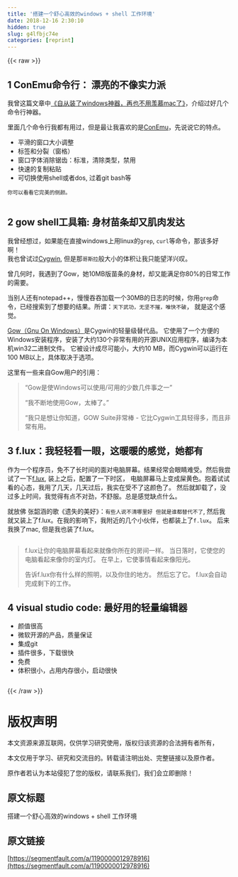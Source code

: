 ```yaml
---
title: '搭建一个舒心高效的windows + shell 工作环境' 
date: 2018-12-16 2:30:10
hidden: true
slug: g4lfbjc74e
categories: [reprint]
---
```


{{< raw >}}

                    
<h2 id="articleHeader0">1 ConEmu命令行： 漂亮的不像实力派</h2>
<p>我曾这篇文章中<a href="https://segmentfault.com/a/1190000007920475">《自从装了windows神器，再也不用羡慕mac了》</a>，介绍过好几个命令行神器。</p>
<p>里面几个命令行我都有用过，但是最让我喜欢的是<a href="https://github.com/Maximus5/ConEmu" rel="nofollow noreferrer" target="_blank">ConEmu</a>，先说说它的特点。</p>
<ul>
<li>平滑的窗口大小调整</li>
<li>标签和分裂（窗格）</li>
<li>窗口字体消除锯齿：标准，清除类型，禁用</li>
<li>快速的复制粘贴</li>
<li>可切换使用shell或者dos, 过着git bash等</li>
</ul>
<p><code>你可以看看它完美的侧颜。</code></p>
<p><span class="img-wrap"><img data-src="/img/remote/1460000006763879?w=784&amp;h=560" src="https://static.alili.tech/img/remote/1460000006763879?w=784&amp;h=560" alt="" title="" style="cursor: pointer; display: inline;"></span></p>
<h2 id="articleHeader1">2 gow shell工具箱: 身材苗条却又肌肉发达</h2>
<p>我曾经想过，如果能在直接windows上用linux的<code>grep</code>,  <code>curl</code>等命令，那该多好啊！<br>我也曾试过<a href="https://zh.wikipedia.org/zh-cn/Cygwin" rel="nofollow noreferrer" target="_blank">Cygwin</a>, 但是那<code>哥斯拉</code>般大小的体积让我只能望洋兴叹。</p>
<p>曾几何时，我遇到了Gow，她10MB版苗条的身材，却又能满足你80%的日常工作的需要。</p>
<p>当别人还有notepad++，慢慢吞吞加载一个30MB的日志的时候，你用<code>grep</code>命令，已经搜索到了想要的结果。所谓：<code>天下武功，无坚不摧，唯快不破</code>， 就是这个感觉。</p>
<p><a href="https://github.com/bmatzelle/gow" rel="nofollow noreferrer" target="_blank">Gow（Gnu On Windows）</a>是Cygwin的轻量级替代品。 它使用了一个方便的Windows安装程序，安装了大约130个非常有用的开源UNIX应用程序，编译为本机win32二进制文件。 它被设计成尽可能小，大约10 MB，而Cygwin可以运行在100 MB以上，具体取决于选项。</p>
<p>这里有一些来自Gow用户的引用：</p>
<blockquote>“Gow是使Windows可以使用/可用的少数几件事之一”<p>“我不断地使用Gow，太棒了。”</p>
<p>“我只是想让你知道，GOW Suite非常棒 - 它比Cygwin工具轻得多，而且非常有用。</p>
</blockquote>
<h2 id="articleHeader2">3 f.lux：我轻轻看一眼，这暖暖的感觉，她都有</h2>
<p>作为一个程序员，免不了长时间的面对电脑屏幕。结果经常会眼睛难受。然后我尝试了一下<a href="https://justgetflux.com/" rel="nofollow noreferrer" target="_blank">f.lux</a>,  装上之后，配置了一下时区， 电脑屏幕马上变成屎黄色。抱着试试看的心态，我用了几天，几天过后，我实在受不了这颜色了。 然后就卸载了，没过多上时间，我觉得有点不对劲，不舒服。总是感觉缺点什么。 </p>
<p>就放佛 张韶涵的歌《遗失的美好》：<code>有些人说不清哪里好 但就是谁都替代不了</code>,  然后我就又装上了f.lux。在我的影响下，我附近的几个小伙伴，也都装上了<code>f.lux</code>。 后来我换了mac, 但是我也装了f.lux。</p>
<p><span class="img-wrap"><img data-src="/img/remote/1460000012978921?w=1436&amp;h=836" src="https://static.alili.tech/img/remote/1460000012978921?w=1436&amp;h=836" alt="" title="" style="cursor: pointer; display: inline;"></span></p>
<blockquote>f.lux让你的电脑屏幕看起来就像你所在的房间一样。 当日落时，它使您的电脑看起来像你的室内灯。 在早上，它使事情看起来像阳光。<p>告诉f.lux你有什么样的照明，以及你住的地方。 然后忘了它。 f.lux会自动完成剩下的工作。</p>
</blockquote>
<h2 id="articleHeader3">4 visual studio code: 最好用的轻量编辑器</h2>
<ul>
<li>颜值很高</li>
<li>微软开源的产品，质量保证</li>
<li>集成git</li>
<li>插件很多，下载很快</li>
<li>免费</li>
<li>体积很小，占用内存很小，启动很快</li>
</ul>
<p><span class="img-wrap"><img data-src="/img/remote/1460000013086843?w=749&amp;h=448" src="https://static.alili.tech/img/remote/1460000013086843?w=749&amp;h=448" alt="" title="" style="cursor: pointer; display: inline;"></span></p>

                
{{< /raw >}}

# 版权声明
本文资源来源互联网，仅供学习研究使用，版权归该资源的合法拥有者所有，

本文仅用于学习、研究和交流目的。转载请注明出处、完整链接以及原作者。

原作者若认为本站侵犯了您的版权，请联系我们，我们会立即删除！

## 原文标题
搭建一个舒心高效的windows + shell 工作环境

## 原文链接
[https://segmentfault.com/a/1190000012978916](https://segmentfault.com/a/1190000012978916)

